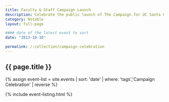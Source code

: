 ```yaml
---
title: Faculty & Staff Campaign Launch
description: Celebrate the public launch of The Campaign for UC Santa Cruz
category: Notable
layout: full-page

#### date of the latest event to sort
date: "2013-10-16"

permalink: /:collection/campaign-celebration
---
```

<section id="main-content">
<div class="grid-container large">
<section class="heading">
<h2 class="underline">{{ page.title }}</h2>
</section>

<div class="events-card-list fade-out-siblings">
{% assign event-list = site.events | sort: 'date' | where: 'tags','Campaign Celebration' | reverse %}

{% include event-listing.html %}
